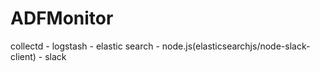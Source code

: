 # ADFMonitor
collectd - logstash - elastic search - node.js(elasticsearchjs/node-slack-client) - slack
